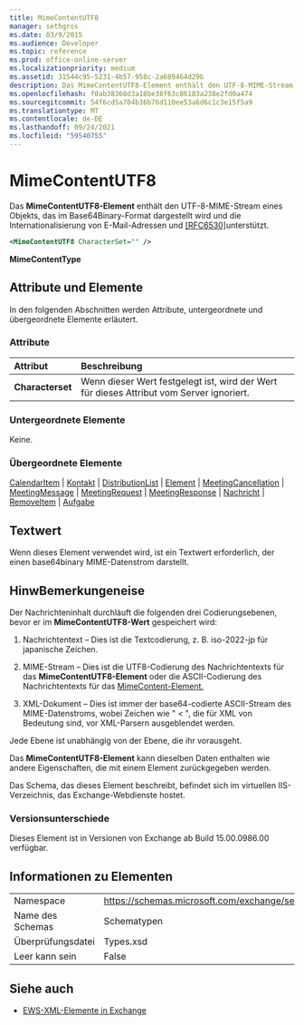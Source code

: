 ```yaml
---
title: MimeContentUTF8
manager: sethgros
ms.date: 03/9/2015
ms.audience: Developer
ms.topic: reference
ms.prod: office-online-server
ms.localizationpriority: medium
ms.assetid: 31544c95-5231-4b57-958c-2a689464d29b
description: Das MimeContentUTF8-Element enthält den UTF-8-MIME-Stream eines Objekts, das im Base64Binary-Format dargestellt wird und die Internationalisierung von E-Mail-Adressen und [RFC6530] unterstützt.
ms.openlocfilehash: f0ab38368d3a18be38f63c86183a238e2fd0a474
ms.sourcegitcommit: 54f6cd5a704b36b76d110ee53a6d6c1c3e15f5a9
ms.translationtype: MT
ms.contentlocale: de-DE
ms.lasthandoff: 09/24/2021
ms.locfileid: "59540755"
---
```

# <a name="mimecontentutf8"></a>MimeContentUTF8

Das **MimeContentUTF8-Element** enthält den UTF-8-MIME-Stream eines Objekts, das im Base64Binary-Format dargestellt wird und die Internationalisierung von E-Mail-Adressen und [[RFC6530]](http://www.rfc-editor.org/rfc/rfc6530.txt)unterstützt.
  
```XML
<MimeContentUTF8 CharacterSet="" />
```

 **MimeContentType**
## <a name="attributes-and-elements"></a>Attribute und Elemente

In den folgenden Abschnitten werden Attribute, untergeordnete und übergeordnete Elemente erläutert.
  
### <a name="attributes"></a>Attribute

|**Attribut**|**Beschreibung**|
|:-----|:-----|
|**Characterset** <br/> |Wenn dieser Wert festgelegt ist, wird der Wert für dieses Attribut vom Server ignoriert.  <br/> |
   
### <a name="child-elements"></a>Untergeordnete Elemente

Keine.
  
### <a name="parent-elements"></a>Übergeordnete Elemente

[CalendarItem](calendaritem.md)  |  [Kontakt](contact.md)  |  [DistributionList](distributionlist.md)  |  [Element](item.md)  |  [MeetingCancellation](meetingcancellation.md)  |  [MeetingMessage](meetingmessage.md)  |  [MeetingRequest](meetingrequest.md)  |  [MeetingResponse](meetingresponse.md)  |  [Nachricht](message-ex15websvcsotherref.md)  |  [RemoveItem](removeitem.md)  |  [Aufgabe](task.md)
  
## <a name="text-value"></a>Textwert

Wenn dieses Element verwendet wird, ist ein Textwert erforderlich, der einen base64binary MIME-Datenstrom darstellt.
  
## <a name="remarks"></a>HinwBemerkungeneise

Der Nachrichteninhalt durchläuft die folgenden drei Codierungsebenen, bevor er im **MimeContentUTF8-Wert** gespeichert wird: 
  
1. Nachrichtentext – Dies ist die Textcodierung, z. B. iso-2022-jp für japanische Zeichen.
    
2. MIME-Stream – Dies ist die UTF8-Codierung des Nachrichtentexts für das **MimeContentUTF8-Element** oder die ASCII-Codierung des Nachrichtentexts für das [MimeContent-Element.](mimecontent.md) 
    
3. XML-Dokument – Dies ist immer der base64-codierte ASCII-Stream des MIME-Datenstroms, wobei Zeichen wie " \< ", die für XML von Bedeutung sind, vor XML-Parsern ausgeblendet werden.
    
Jede Ebene ist unabhängig von der Ebene, die ihr vorausgeht.
  
Das **MimeContentUTF8-Element** kann dieselben Daten enthalten wie andere Eigenschaften, die mit einem Element zurückgegeben werden. 
  
Das Schema, das dieses Element beschreibt, befindet sich im virtuellen IIS-Verzeichnis, das Exchange-Webdienste hostet.
  
### <a name="version-differences"></a>Versionsunterschiede

Dieses Element ist in Versionen von Exchange ab Build 15.00.0986.00 verfügbar.
  
## <a name="element-information"></a>Informationen zu Elementen

|||
|:-----|:-----|
|Namespace  <br/> |https://schemas.microsoft.com/exchange/services/2006/types  <br/> |
|Name des Schemas  <br/> |Schematypen  <br/> |
|Überprüfungsdatei  <br/> |Types.xsd  <br/> |
|Leer kann sein  <br/> |False  <br/> |
   
## <a name="see-also"></a>Siehe auch



- [EWS-XML-Elemente in Exchange](ews-xml-elements-in-exchange.md)


